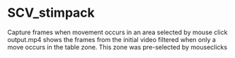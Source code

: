 # SCV_stimpack
Capture frames when movement occurs in an area selected by mouse click
output.mp4 shows the frames from the initial video filtered when only a move occurs in the table zone. This zone was pre-selected by mouseclicks
